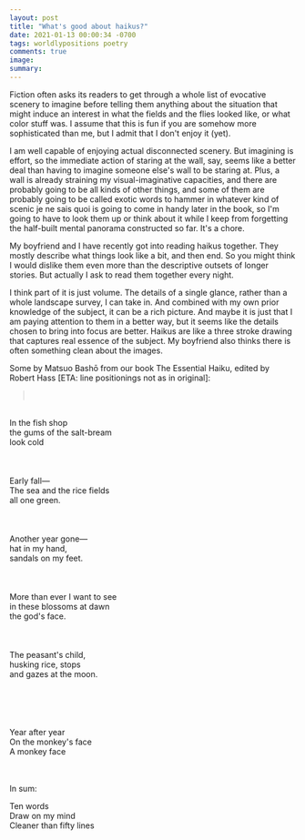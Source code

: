```yaml
---
layout: post
title: "What's good about haikus?"
date: 2021-01-13 00:00:34 -0700
tags: worldlypositions poetry
comments: true
image:
summary:
---
```

Fiction often asks its readers to get through a whole list of evocative scenery to imagine before telling them anything about the situation that might induce an interest in what the fields and the flies looked like, or what color stuff was. I assume that this is fun if you are somehow more sophisticated than me, but I admit that I don't enjoy it (yet).

I am well capable of enjoying actual disconnected scenery. But imagining is effort, so the immediate action of staring at the wall, say, seems like a better deal than having to imagine someone else's wall to be staring at. Plus, a wall is already straining my visual-imaginative capacities, and there are probably going to be all kinds of other things, and some of them are probably going to be called exotic words to hammer in whatever kind of scenic je ne sais quoi is going to come in handy later in the book, so I'm going to have to look them up or think about it while I keep from forgetting the half-built mental panorama constructed so far. It's a chore.

My boyfriend and I have recently got into reading haikus together. They mostly describe what things look like a bit, and then end. So you might think I would dislike them even more than the descriptive outsets of longer stories. But actually I ask to read them together every night.

I think part of it is just volume. The details of a single glance, rather than a whole landscape survey, I can take in. And combined with my own prior knowledge of the subject, it can be a rich picture. And maybe it is just that I am paying attention to them in a better way, but it seems like the details chosen to bring into focus are better. Haikus are like a three stroke drawing that captures real essence of the subject. My boyfriend also thinks there is often something clean about the images.

Some by Matsuo Bashō from our book The Essential Haiku, edited by Robert Hass [ETA: line positionings not as in original]:

><br>
<br>
In the fish shop<br>
the gums of the salt-bream<br>
look cold
<br>
<br>
<br>
<br>
Early fall&mdash;<br>
The sea and the rice fields<br>
all one green.
<br>
<br>
<br>
<br>
Another year gone&mdash;<br>
hat in my hand,<br>
sandals on my feet.
<br>
<br>
<br>
<br>
More than ever I want to see<br>
in these blossoms at dawn<br>
the god's face.
<br>
<br>
<br>
<br>
The peasant's child,<br>
husking rice, stops<br>
and gazes at the moon.
<br>
<br>
<br>
<br>
<br>
<br>
Year after year<br>
On the monkey's face<br>
A monkey face
<br>
<br>
<br>

In sum:

Ten words<br>
Draw on my mind<br>
Cleaner than fifty lines
